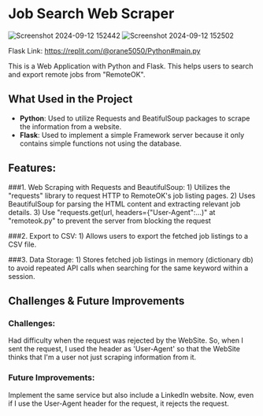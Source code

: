 # Job Search Web Scraper
![Screenshot 2024-09-12 152442](https://github.com/user-attachments/assets/cd53ee8a-c476-4c48-abfb-41d63f25a61b) ![Screenshot 2024-09-12 152502](https://github.com/user-attachments/assets/df4ff05b-574d-4e12-b5e2-1754524ec63b)

Flask Link: https://replit.com/@orane5050/Python#main.py

This is a Web Application with Python and Flask. This helps users to search and export remote jobs from "RemoteOK".

## What Used in the Project
- **Python**: Used to utilize Requests and BeatifulSoup packages to scrape the information from a website.
- **Flask**: Used to implement a simple Framework server because it only contains simple functions not using the database.
  
## Features:

###1. Web Scraping with Requests and BeautifulSoup:
    1) Utilizes the "requests" library to request HTTP to RemoteOK's job listing pages.
    2) Uses BeautifulSoup for parsing the HTML content and extracting relevant job details.
    3) Use "requests.get(url, headers={"User-Agent":...)" at "remoteok.py" to prevent the server from blocking the request

###2. Export to CSV:
    1) Allows users to export the fetched job listings to a CSV file.

###3. Data Storage:
    1) Stores fetched job listings in memory (dictionary db) to avoid repeated API calls when searching for the same keyword within a session.

## Challenges & Future Improvements

### Challenges:

Had difficulty when the request was rejected by the WebSite. So, when I sent the request, I used the header as 'User-Agent' so that the WebSite thinks that I'm a user not just scraping information from it.

### Future Improvements:

Implement the same service but also include a LinkedIn website. Now, even if I use the User-Agent header for the request, it rejects the request.
